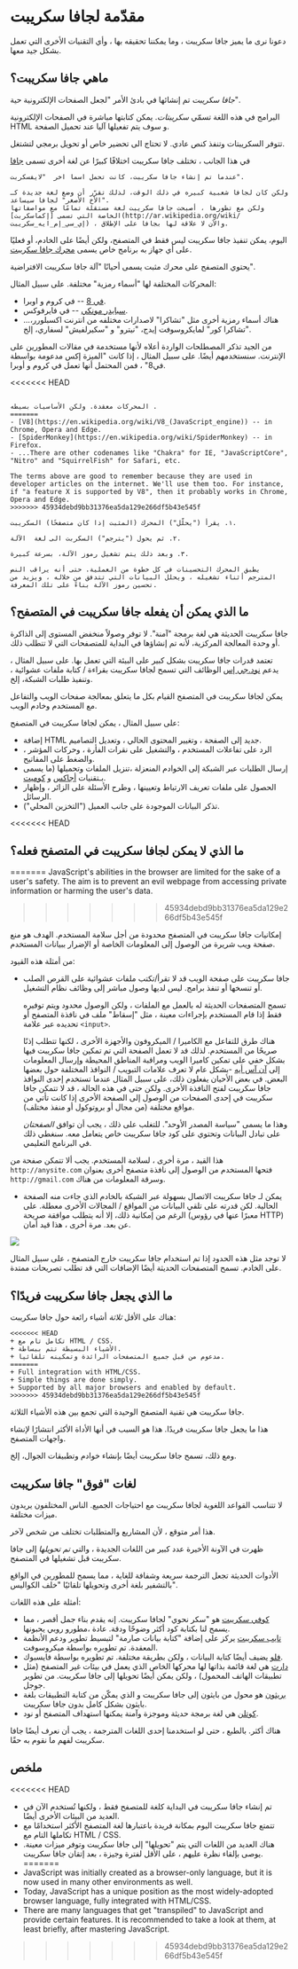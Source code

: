 # مقدّمة لجافا سكريبت

دعونا نرى ما يميز جافا سكريبت ، وما يمكننا تحقيقه بها ، وأي التقنيات الأخرى التي تعمل بشكل جيد معها.
## ماهي جافا سكريبت؟

*جافا سكريبت* تم إنشائها في بادئ الأمر "لجعل الصفحات الإلكترونية حية".

البرامج في هذه اللغة تسمّي *سكريبتات*. يمكن كتابتها مباشرة في الصفحات الإلكترونية HTML و  سوف يتم تفعيلها آليا عند تحميل الصفحة.

تتوفر السكريبتات وتنفذ كنص عادي. لا تحتاج الى تحضير خاص أو تحويل برمجي لتشتغل.

في هذا الجانب ، تختلف جافا سكريبت اختلافًا كبيرًا عن لغة أخرى تسمى [جافا](https://ar.wikipedia.org/wiki/جافا_(لغة_برمجة))

```smart header="لماذا تم تسميتها <u>جافا</u>سكريبت؟" 
عندما تم إنشاء جافا سكريبت، كانت تحمل اسما اخر  "لايفسكربت".

ولكن كان لجافا شعبية كبيره في ذلك الوقت، لذلك تقرّر أن وضع لغة جديدة كـ "الأخ الأصغر" لجافا سيساعد.
ولكن مع تطورها ، أصبحت جافا سكريبت لغة مستقلة تمامًا مع مواصفاتها الخاصة التي تسمى [إكماسكربت](http://ar.wikipedia.org/wiki/إي_سي_إم_ايه_سكريبت) ، والآن لا علاقة لها بجافا على الإطلاق.
``` 
اليوم، يمكن تنفيذ جافا سكريبت ليس فقط في المتصفح، ولكن أيضًا على الخادم، أو فعليًا على أي جهاز به برنامج خاص يسمى [محرك جافا سكريبت](https://ar.wikipedia.org/wiki/محرك_جافا_سكريبت).

يحتوي المتصفح على محرك مثبت يسمى أحيانًا "آلة جافا سكريبت الافتراضية".

المحركات المختلفة لها "أسماء رمزية" مختلفة. على سبيل المثال:

- [في 8](https://ar.wikipedia.org/wiki/كروم_في_8) -- في كروم و اوبرا.
- [سبايدر مونكي](https://ar.wikipedia.org/wiki/سبايدر_مونكي_(محرك_جافا_سكريبت)) -- في فايرفوكس.
- ...هناك أسماء رمزية أخرى مثل "تشاكرا" لاصدارات مختلفه من انترنت اكسبلورر، "تشاكرا كور" لمايكروسوفت إيدج،  "نيترو" و "سكيرلفيش" لسفاري، إلخ. 

من الجيد تذكر المصطلحات الواردة أعلاه لأنها مستخدمة في مقالات المطورين على الإنترنت. سنستخدمهم أيضًا. على سبيل المثال ، إذا كانت "الميزة إكس مدعومة بواسطة في8" ، فمن المحتمل أنها تعمل في كروم و أوبرا.

<<<<<<< HEAD
```smart header="كيف تعمل المحركات؟"

المحركات معقدة. ولكن الأساسيات بسيطه .
=======
- [V8](https://en.wikipedia.org/wiki/V8_(JavaScript_engine)) -- in Chrome, Opera and Edge.
- [SpiderMonkey](https://en.wikipedia.org/wiki/SpiderMonkey) -- in Firefox.
- ...There are other codenames like "Chakra" for IE, "JavaScriptCore", "Nitro" and "SquirrelFish" for Safari, etc.

The terms above are good to remember because they are used in developer articles on the internet. We'll use them too. For instance, if "a feature X is supported by V8", then it probably works in Chrome, Opera and Edge.
>>>>>>> 45934debd9bb31376ea5da129e266df5b43e545f

١. يقرأ ("يحلّل") المحرك (المثبت إذا كان متصفحًا) السكريبت.

٢. ثم يحول ("يترجم") السكربت الى لغة  الآلة.

٣. وبعد ذلك يتم تشغيل رموز الآلة، بسرعة كبيرة.

يطبق المحرك التحسينات في كل خطوة من العملية. حتى أنه يراقب النص المترجم أثناء تشغيله ، ويحلل البيانات التي تتدفق من خلاله ، ويزيد من تحسين رموز الآلة بناءً على تلك المعرفة.
```

## ما الذي يمكن أن يفعله جافا سكريبت في المتصفح؟

جافا سكريبت الحديثة هي لغة برمجة "آمنة". لا توفر وصولاً منخفض المستوى إلى الذاكرة أو وحدة المعالجة المركزية، لأنه تم إنشاؤها في البداية للمتصفحات التي لا تتطلب ذلك.

تعتمد قدرات جافا سكريبت بشكل كبير على البيئة التي تعمل بها. على سبيل المثال ، يدعم [نود.جي إس](https://ar.wikipedia.org/wiki/نود.جي_إس) 
الوظائف التي تسمح لجافا سكريبت بقراءة / كتابة ملفات عشوائية ، وتنفيذ طلبات الشبكة، إلخ.

يمكن لجافا سكريبت في المتصفح القيام بكل ما يتعلق بمعالجة صفحات الويب والتفاعل مع المستخدم وخادم الويب.

على سبيل المثال ، يمكن لجافا سكريبت في المتصفح:

- إضافة HTML جديد إلى الصفحة ، وتغيير المحتوى الحالي ، وتعديل التصاميم.
- الرد على تفاعلات المستخدم ، والتشغيل على نقرات الفأرة ، وحركات المؤشر ، والضغط على المفاتيح.
- إرسال الطلبات عبر الشبكة إلى الخوادم المنعزلة ،تنزيل الملفات وتحميلها (ما يسمى بـتقنيات [أجاكس](https://ar.wikipedia.org/wiki/أجاكس) و [كوميت](https://en.wikipedia.org/wiki/Comet_(programming)).
- الحصول على ملفات تعريف الارتباط وتعيينها ، وطرح الأسئلة على الزائر ، وإظهار الرسائل.
- تذكر البيانات الموجودة على جانب العميل ("التخزين المحلي").

<<<<<<< HEAD
## ما الذي لا يمكن لجافا سكريبت في المتصفح فعله؟
=======
JavaScript's abilities in the browser are limited for the sake of a user's safety. The aim is to prevent an evil webpage from accessing private information or harming the user's data.
>>>>>>> 45934debd9bb31376ea5da129e266df5b43e545f

إمكانيات جافا سكريبت في المتصفح محدودة من أجل سلامة المستخدم. الهدف هو منع صفحة ويب شريرة من الوصول إلى المعلومات الخاصة أو الإضرار ببيانات المستخدم.

من أمثلة هذه القيود:

- جافا سكريبت على صفحة الويب قد لا تقرأ/تكتب ملفات عشوائية على القرص الصلب أو تنسخها أو تنفذ برامج. ليس لديها وصول مباشر إلى وظائف نظام التشغيل.

    تسمح المتصفحات الحديثة له بالعمل مع الملفات ، ولكن الوصول محدود ويتم توفيره فقط إذا قام المستخدم بإجراءات معينة ، مثل "إسقاط" ملف في نافذة المتصفح أو تحديده عبر علامة `<input>`.

    هناك طرق للتفاعل مع الكاميرا / الميكروفون والأجهزة الأخرى ، لكنها تتطلب إذنًا صريحًا من المستخدم. لذلك قد لا تعمل الصفحة التي تم تمكين جافا سكريبت فيها بشكل خفي على تمكين كاميرا الويب ومراقبة المناطق المحيطة وإرسال المعلومات إلى [آن آس أيه](https://ar.wikipedia.org/wiki/وكالة_الأمن_القومي_الأمريكية)
-بشكل عام لا تعرف علامات التبويب / النوافذ المختلفة حول بعضها البعض. في بعض الأحيان يفعلون ذلك، على سبيل المثال عندما تستخدم إحدى النوافذ جافا سكريبت لفتح النافذة الأخرى. ولكن حتى في هذه الحالة ، قد لا تتمكن جافا سكريبت في إحدى الصفحات من الوصول إلى الصفحة الأخرى إذا كانت تأتي من مواقع مختلفة (من مجال أو بروتوكول أو منفذ مختلف).

    وهذا ما يسمى "سياسة المصدر الأوحد". للتغلب على ذلك ، يجب أن توافق *الصفحتان* على تبادل البيانات وتحتوي على كود جافا سكريبت خاص يتعامل معه. سنغطي ذلك في البرنامج التعليمي.
    
هذا القيد ، مرة أخرى ، لسلامة المستخدم. يجب ألا تتمكن صفحة من `http://anysite.com` فتحها المستخدم من الوصول إلى نافذة متصفح أخرى بعنوان `http://gmail.com` وسرقة المعلومات من هناك.
- يمكن لـ جافا سكريبت الاتصال بسهولة عبر الشبكة بالخادم الذي جاءت منه الصفحة الحالية. لكن قدرته على تلقي البيانات من المواقع / المجالات الأخرى معطلة. على الرغم من إمكانية ذلك، إلا أنه يتطلب موافقة صريحة (معبرًا عنها في رؤوس HTTP) عن بعد. مرة أخرى ، هذا قيد أمان.

![](limitations.svg)

لا توجد مثل هذه الحدود إذا تم استخدام جافا سكريبت خارج المتصفح ، على سبيل المثال على الخادم. تسمح المتصفحات الحديثة أيضًا الإضافات التي قد تطلب تصريحات ممتدة.

## ما الذي يجعل جافا سكريبت فريدًا؟

هناك على الأقل *ثلاثة* أشياء رائعة حول جافا سكريبت:

```compare
<<<<<<< HEAD
+ تكامل تام مع HTML / CSS.
+ الأشياء البسيطة تتم ببساطة.
+ مدعوم من قبل جميع المتصفحات الرائدة وتمكينه تلقائيا.
=======
+ Full integration with HTML/CSS.
+ Simple things are done simply.
+ Supported by all major browsers and enabled by default.
>>>>>>> 45934debd9bb31376ea5da129e266df5b43e545f
```

جافا سكريبت هي تقنية المتصفح الوحيدة التي تجمع بين هذه الأشياء الثلاثة.

هذا ما يجعل جافا سكريبت فريدًا. هذا هو السبب في أنها الأداة الأكثر انتشارًا لإنشاء واجهات المتصفح.

ومع ذلك، تسمح جافا سكريبت أيضًا بإنشاء خوادم وتطبيقات الجوال، إلخ.

## لغات "فوق" جافا سكريبت

لا تتناسب القواعد اللغوية لجافا سكريبت مع احتياجات الجميع. الناس المختلفون يريدون ميزات مختلفة.

هذا أمر متوقع ، لأن المشاريع والمتطلبات تختلف من شخص لآخر.

ظهرت في الآونة الأخيرة عدد كبير من اللغات الجديدة ، والتي *تم تحويلها* إلى جافا سكريبت قبل تشغيلها في المتصفح.

الأدوات الحديثة تجعل الترجمة سريعة وشفافة للغاية ، مما يسمح للمطورين في الواقع بالتشفير بلغة أخرى وتحويلها تلقائيًا "خلف الكواليس".

أمثلة على هذه اللغات:

- [كوفي سكريبت](http://coffeescript.org/) هو "سكر نحوي" لجافا سكريبت. إنه يقدم بناء جمل أقصر ، مما يسمح لنا بكتابة كود أكثر وضوحًا ودقة. عادة ،مطورو روبي يحبونها.
- [تايب سكريبت](http://www.typescriptlang.org/) يركز على إضافة "كتابة بيانات صارمة" لتبسيط تطوير ودعم الأنظمة المعقدة. تم تطويره بواسطة ميكروسوفت.
- [فلو](http://flow.org/) يضيف أيضًا كتابة البيانات ، ولكن بطريقة مختلفة. تم تطويره بواسطة فايسبوك.
- [دارت](https://www.dartlang.org/) هي لغة قائمة بذاتها لها محركها الخاص الذي يعمل في بيئات غير المتصفح (مثل تطبيقات الهاتف المحمول) ، ولكن يمكن أيضًا تحويلها إلى جافا سكريبت. من تطوير جوجل.
- [بريثون](https://brython.info/) هو محول من بايثون إلى جافا سكريبت و الذي يمكّن من كتابة التطبيقات بلغة بايثون بشكل كامل بدون جافا سكريبت.
- [كوتلن](https://kotlinlang.org/docs/reference/js-overview.html) هي لغة برمجة حديثة وموجزة وآمنة يمكنها استهداف المتصفح أو نود.

هناك أكثر. بالطبع ، حتى لو استخدمنا إحدى اللغات المترجمة ، يجب أن نعرف أيضًا جافا سكريبت لفهم ما نقوم به حقًا.

## ملخص

<<<<<<< HEAD
- تم إنشاء جافا سكريبت في البداية كلغة للمتصفح فقط ، ولكنها تُستخدم الآن في العديد من البيئات الأخرى أيضًا.
- تتمتع جافا سكريبت اليوم بمكانة فريدة باعتبارها لغة المتصفح الأكثر استخدامًا مع تكاملها التام مع HTML / CSS.
- هناك العديد من اللغات التي يتم "تحويلها" إلى جافا سكريبت وتوفر ميزات معينة. يوصى بإلقاء نظرة عليهم ، على الأقل لفترة وجيزة ، بعد إتقان جافا سكريبت.
=======
- JavaScript was initially created as a browser-only language, but it is now used in many other environments as well.
- Today, JavaScript has a unique position as the most widely-adopted browser language, fully integrated with HTML/CSS.
- There are many languages that get "transpiled" to JavaScript and provide certain features. It is recommended to take a look at them, at least briefly, after mastering JavaScript.
>>>>>>> 45934debd9bb31376ea5da129e266df5b43e545f
